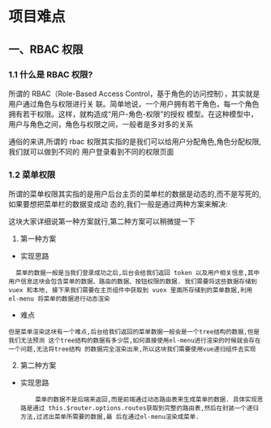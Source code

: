 # 项目难点

## 一、RBAC 权限

### 1.1 什么是 RBAC 权限?

所谓的 RBAC（Role-Based Access Control，基于⻆⾊的访问控制），其实就是⽤户通过⻆⾊与权限进⾏关
联。简单地说，⼀个⽤户拥有若⼲⻆⾊，每⼀个⻆⾊拥有若⼲权限。这样，就构造成“⽤户-⻆⾊-权限”的授权
模型。在这种模型中，⽤户与⻆⾊之间，⻆⾊与权限之间，⼀般者是多对多的关系

通俗的来讲,所谓的 rbac 权限其实指的是我们可以给⽤户分配⻆⾊,⻆⾊分配权限, 我们就可以做到不同的
⽤户登录看到不同的权限⻚⾯

### 1.2 菜单权限

所谓的菜单权限其实指的是⽤户后台主⻚的菜单栏的数据是动态的,⽽不是写死的,如果要想把菜单栏的数据变成动
态的,我们⼀般是通过两种⽅案来解决:

这块⼤家详细说第⼀种⽅案就⾏,第⼆种⽅案可以稍微提⼀下

1. 第⼀种⽅案

- 实现思路

`  菜单的数据⼀般是当我们登录成功之后,后台会给我们返回 token 以及⽤户相关信息,其中⽤户信息这块会包含菜单的数据、路由的数据、按钮权限的数据. 我们需要将这些数据存储到 vuex 和本地,
  接下来我们需要在主⻚组件中获取到 vuex ⾥⾯所存储到的菜单数据,利⽤ el-menu 将菜单的数据进⾏动态渲染`

- 难点

`但是菜单渲染这块有⼀个难点,后台给我们返回的菜单数据⼀般会是⼀个tree结构的数据,但是我们⽆法预测
这个tree结构的数据有多少层,如何直接使⽤el-menu进⾏渲染的时候就会存在⼀个问题,⽆法将tree结构
的数据完全渲染出来,所以这块我们需要使⽤vue递归组件去实现`

2. 第⼆种⽅案

- 实现思路

  `    菜单的数据不是后端来返回,⽽是前端通过动态路由表来⽣成菜单的数据. 具体实现思路是通过
this.$router.options.routes获取到完整的路由表,然后在封装⼀个递归⽅法,过滤出菜单所需要的数据,最
后在通过el-menu渲染成菜单.`
